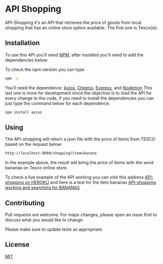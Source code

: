 # API Shopping

API-Shopping it's an API that retrieves the price of goods from local shopping that has an online store option available.
The first one is Tesco(ie).

## Installation

To use this API you'll need [NPM](https://www.npmjs.com/), after installed you'll need to add the dependencies below:

To check the npm version you can type
```bash
npm -v
```
You'll need the dependence: [Axios](https://www.npmjs.com/package/axios), [Cheerio](https://www.npmjs.com/package/cheerio), [Express](https://www.npmjs.com/package/express), and [Nodemon](https://www.npmjs.com/package/nodemon)
This last one is more for development since the objective is to load the API for every change to the code, if you need to install the dependencies you can just type the command below for each dependence.
```bash
npm install axios
```

## Using

The API-shopping will return a json file with the price of items from TESCO based on the request below:

```bash
http://localhost:8080/shopping?item=banana
```

In the example above, the result will bring the price of items with the word bananas on Tesco online store.

To check a live example of the API working you can visit this address [API-shopping on HEROKU](https://api-shopping.herokuapp.com/
) and here is a test for the item bananas [API-shopping working and searching for BANANAS](https://api-shopping.herokuapp.com/shopping?item=bananas
)


## Contributing
Pull requests are welcome. For major changes, please open an issue first to discuss what you would like to change.

Please make sure to update tests as appropriate.

## License
[MIT](https://choosealicense.com/licenses/mit/)